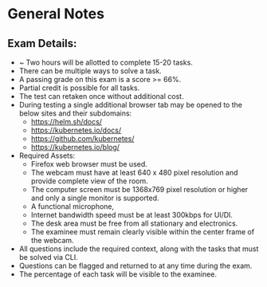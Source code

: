 # General Notes

## Exam Details:
- ~ Two hours will be allotted to complete 15-20 tasks.
- There can be multiple ways to solve a task.
- A passing grade on this exam is a score >= 66%. 
- Partial credit is possible for all tasks.
- The test can retaken once without additional cost. 
- During testing a single additional browser tab may be opened to the below sites and their subdomains:
    - https://helm.sh/docs/
    - https://kubernetes.io/docs/
    - https://github.com/kubernetes/
    - https://kubernetes.io/blog/
- Required Assets:
    - Firefox web browser must be used.
    - The webcam must have at least 640 x 480 pixel resolution and provide complete view of the room.
    - The computer screen must be 1368x769 pixel resolution or higher and only a single monitor is supported.
    - A functional microphone, 
    - Internet bandwidth speed must be at least 300kbps for Ul/Dl. 
    - The desk area must be free from all stationary and electronics.
    - The examinee must remain clearly visible within the center frame of the webcam.
- All questions include the required context, along with the tasks that must be solved via CLI.
- Questions can be flagged and returned to at any time during the exam.
- The percentage of each task will be visible to the examinee.
